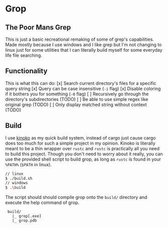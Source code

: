 # Grop

## The Poor Mans Grep
This is just a basic recreational remaking of some of grep's capabilities.
Made mostly because I use windows and I like grep but I'm not changing to linux just for some utilities that I can literally build myself for some everyday life file searching.

## Functionality
This is what this can do:
 [x] Search current directory's files for a specific query string
 [x] Query can be case insensitive (`-i` flag)
 [x] Disable coloring if it bothers you for something (`-0` flag)
 [ ] Recursively go through the directory's subdirectories (TODO)
 [ ] Be able to use simple regex like original grep (TODO)
 [ ] Only display matched string without context (TODO)

## Build

I use [kinoko](https://github.com/jmnuf/kinoko) as my quick build system, instead of cargo just cause cargo does too much for such a simple project in my opinion. Kinoko is literally meant to be a thin wrapper over `rustc` and `rustc` is practically all you need to build this project.
Though you don't need to worry about it really, you can use the provided shell script to build grop, as long as `rustc` is found in your `%PATH%` (`$PATH` in linux).
```bash
// linux
$ ./build.sh
// windows
$ .\build
```
The script should should compile grop onto the `build/` directory and execute the help command of grop.
```
 build/
   |_ grop[.exe]
   |_ grop.pdb
```
